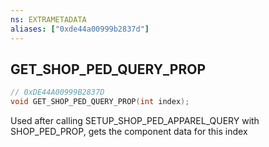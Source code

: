 ```yaml
---
ns: EXTRAMETADATA
aliases: ["0xde44a00999b2837d"]
---
```

## GET_SHOP_PED_QUERY_PROP

```c
// 0xDE44A00999B2837D
void GET_SHOP_PED_QUERY_PROP(int index);
```

Used after calling SETUP_SHOP_PED_APPAREL_QUERY with SHOP_PED_PROP, gets the component data for this index

